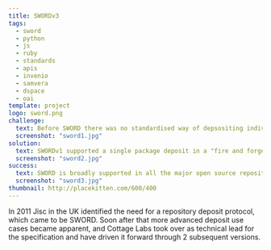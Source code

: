 ```yaml
---
title: SWORDv3
tags:
  - sword
  - python
  - js
  - ruby
  - standards
  - apis
  - invenio
  - samvera
  - dspace
  - oai
template: project
logo: sword.png
challenge:
  text: Before SWORD there was no standardised way of depsositing individual digital objects in repositories; a machine-to-machine counterpart to the manual deposit forms of the early repositories.  The aim was to replace that, and to then support the ongoing integration between scholarly systems supporting this kind of point-to-point transfer.  The primary use case was CRIS systems, which were increasingly being used as front-ends to repository deposit.
  screenshot: "sword1.jpg"
solution:
  text: SWORDv1 supported a single package deposit in a "fire and forget" protocol.  Subsequently we developed more sophisticated RESTful interactions with repositories, supporting the full CRUD (Create, Retrieve, Update, Delete) lifecycle.  This enabled systems like CRIS to integrate, and allowed institutions to build embeddable deposit interfaces in, for example, departmental web pages.  The latest version of SWORD modernises the standard, moving it from XML to JSON, supporting operations for large file deposit, and removes aspects of the specification that were unwarranted in earlier versions.
  screenshot: "sword2.jpg"
success:
  text: SWORD is broadly supported in all the major open source repository platforms, and has been used extensively in custom integrations between machine users.  The latest version has been constructed with a view to support the latest use cases around research data, designed in collaboration with the community.
  screenshot: "sword3.jpg"
thumbnail: http://placekitten.com/600/400
---
```


In 2011 Jisc in the UK identified the need for a repository deposit protocol, which came to be SWORD.  Soon after that more advanced deposit use cases became apparent, and Cottage Labs took over as technical lead for the specification and have driven it forward through 2 subsequent versions.